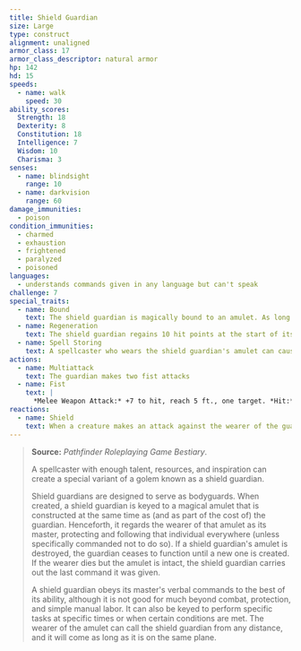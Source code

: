 ```yaml
---
title: Shield Guardian
size: Large
type: construct
alignment: unaligned
armor_class: 17
armor_class_descriptor: natural armor
hp: 142
hd: 15
speeds:
  - name: walk
    speed: 30
ability_scores:
  Strength: 18
  Dexterity: 8
  Constitution: 18
  Intelligence: 7
  Wisdom: 10
  Charisma: 3
senses:
  - name: blindsight
    range: 10
  - name: darkvision
    range: 60
damage_immunities:
  - poison
condition_immunities:
  - charmed
  - exhaustion
  - frightened
  - paralyzed
  - poisoned
languages:
  - understands commands given in any language but can't speak
challenge: 7
special_traits:
  - name: Bound
    text: The shield guardian is magically bound to an amulet. As long as the guardian and its amulet are on the same plane of existence, the amulet's wearer can telepathically call the guardian to travel to it, and the guardian knows the distance and direction to the amulet. If the guardian is within 60 feet of the amulet's wearer, half of any damage the wearer takes (rounded up) is transferred to the guardian.
  - name: Regeneration
    text: The shield guardian regains 10 hit points at the start of its turn if it has at least 1 hit point.
  - name: Spell Storing
    text: A spellcaster who wears the shield guardian's amulet can cause the guardian to store one spell of 4th level or lower. To do so, the wearer must cast the spell on the guardian. The spell has no effect but is stored within the guardian. When commanded to do so by the wearer or when a situation arises that was predefined by the spellcaster, the guardian casts the stored spell with any parameters set by the original caster, requiring no components. When the spell is cast or a new spell is stored, any previously stored spell is lost.
actions:
  - name: Multiattack
    text: The guardian makes two fist attacks
  - name: Fist
    text: |
      *Melee Weapon Attack:* +7 to hit, reach 5 ft., one target. *Hit:* 11 (2d6 + 4) bludgeoning damage.
reactions:
  - name: Shield
    text: When a creature makes an attack against the wearer of the guardian's amulet, the guardian grants a +2 bonus to the wearer's AC if the guardian is within 5 feet of the wearer.
---
```


> **Source:** *Pathfinder Roleplaying Game Bestiary*.
>
> A spellcaster with enough talent, resources, and inspiration can create a special variant of a golem known as a shield guardian.
>
> Shield guardians are designed to serve as bodyguards. When created, a shield guardian is keyed to a magical amulet that is constructed at the same time as (and as part of the cost of) the guardian. Henceforth, it regards the wearer of that amulet as its master, protecting and following that individual everywhere (unless specifically commanded not to do so). If a shield guardian's amulet is destroyed, the guardian ceases to function until a new one is created. If the wearer dies but the amulet is intact, the shield guardian carries out the last command it was given.
>
> A shield guardian obeys its master's verbal commands to the best of its ability, although it is not good for much beyond combat, protection, and simple manual labor. It can also be keyed to perform specific tasks at specific times or when certain conditions are met. The wearer of the amulet can call the shield guardian from any distance, and it will come as long as it is on the same plane.
